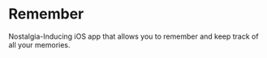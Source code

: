 # Remember
Nostalgia-Inducing iOS app that allows you to remember and keep track of all your memories.
